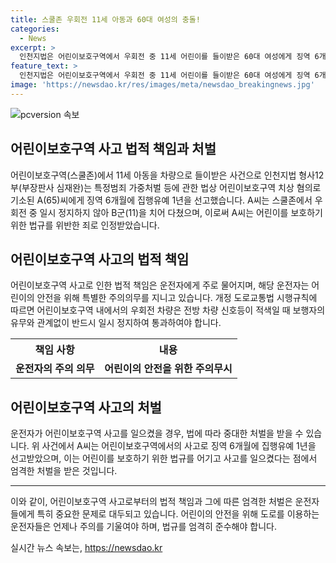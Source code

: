 ```yaml
---
title: 스쿨존 우회전 11세 아동과 60대 여성의 충돌!
categories:
  - News
excerpt: >
  인천지법은 어린이보호구역에서 우회전 중 11세 어린이를 들이받은 60대 여성에게 징역 6개월에 집행유예 1년을 선고했다. 사고로 상해를 입은 어린이와의 합의, 보험에 가입돼 있는 점 등을 고려해 경합형을 정했다. 우회전 차량은 보행자 유무와 관계없이 일시 정지해야 하는데 이를 어기고 사고가 발생한 것으로 전해졌다.
feature_text: >
  인천지법은 어린이보호구역에서 우회전 중 11세 어린이를 들이받은 60대 여성에게 징역 6개월에 집행유예 1년을 선고했다. 사고로 상해를 입은 어린이와의 합의, 보험에 가입돼 있는 점 등을 고려해 경합형을 정했다. 우회전 차량은 보행자 유무와 관계없이 일시 정지해야 하는데 이를 어기고 사고가 발생한 것으로 전해졌다.
image: 'https://newsdao.kr/res/images/meta/newsdao_breakingnews.jpg'
---
```


<p><img src="https://newsdao.kr/res/images/meta/newsdao_breakingnews.jpg" alt="pcversion 속보" /></p>

<h2 data-ke-size="size26">어린이보호구역 사고 법적 책임과 처벌</h2>

<p data-ke-size="size16">어린이보호구역(스쿨존)에서 11세 아동을 차량으로 들이받은 사건으로 인천지법 형사12부(부장판사 심재완)는 특정범죄 가중처벌 등에 관한 법상 어린이보호구역 치상 혐의로 기소된 A(65)씨에게 징역 6개월에 집행유예 1년을 선고했습니다. A씨는 스쿨존에서 우회전 중 일시 정지하지 않아 B군(11)을 치어 다쳤으며, 이로써 A씨는 어린이를 보호하기 위한 법규를 위반한 죄로 인정받았습니다.</p>

<h2 data-ke-size="size26">어린이보호구역 사고의 법적 책임</h2>

<p data-ke-size="size16">어린이보호구역 사고로 인한 법적 책임은 운전자에게 주로 물어지며, 해당 운전자는 어린이의 안전을 위해 특별한 주의의무를 지니고 있습니다. 개정 도로교통법 시행규칙에 따르면 어린이보호구역 내에서의 우회전 차량은 전방 차량 신호등이 적색일 때 보행자의 유무와 관계없이 반드시 일시 정지하여 통과하여야 합니다.</p>

<table>
  <tr>
    <th>책임 사항</th>
    <th>내용</th>
  </tr>
  <tr>
    <td style="text-align: center; height: 17px;"><b>운전자의 주의 의무</b></td>
    <td style="text-align: center; height: 17px;"><b>어린이의 안전을 위한 주의무시</b></td>
  </tr>
</table>

<h2 data-ke-size="size26">어린이보호구역 사고의 처벌</h2>

<p data-ke-size="size16">운전자가 어린이보호구역 사고를 일으켰을 경우, 법에 따라 중대한 처벌을 받을 수 있습니다. 위 사건에서 A씨는 어린이보호구역에서의 사고로 징역 6개월에 집행유예 1년을 선고받았으며, 이는 어린이를 보호하기 위한 법규를 어기고 사고를 일으켰다는 점에서 엄격한 처벌을 받은 것입니다.</p>

<hr>

<p data-ke-size="size16">이와 같이, 어린이보호구역 사고로부터의 법적 책임과 그에 따른 엄격한 처벌은 운전자들에게 특히 중요한 문제로 대두되고 있습니다. 어린이의 안전을 위해 도로를 이용하는 운전자들은 언제나 주의를 기울여야 하며, 법규를 엄격히 준수해야 합니다.</p>
실시간 뉴스 속보는, <a href="https://newsdao.kr" rel="dofollow">https://newsdao.kr</a>


